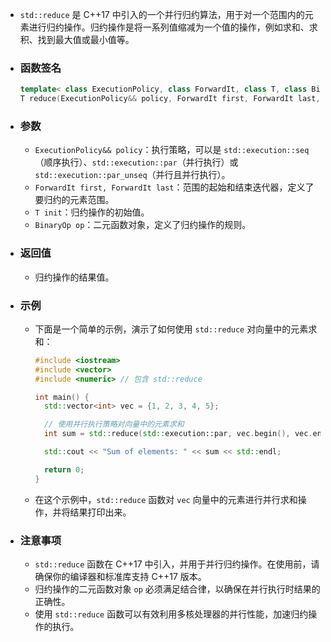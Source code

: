 - `std::reduce` 是 C++17 中引入的一个并行归约算法，用于对一个范围内的元素进行归约操作。归约操作是将一系列值缩减为一个值的操作，例如求和、求积、找到最大值或最小值等。
- ### 函数签名
  ```cpp
  template< class ExecutionPolicy, class ForwardIt, class T, class BinaryOp >
  T reduce(ExecutionPolicy&& policy, ForwardIt first, ForwardIt last, T init, BinaryOp op);
  ```
- ### 参数
	- `ExecutionPolicy&& policy`：执行策略，可以是 `std::execution::seq`（顺序执行）、`std::execution::par`（并行执行）或 `std::execution::par_unseq`（并行且并行执行）。
	- `ForwardIt first, ForwardIt last`：范围的起始和结束迭代器，定义了要归约的元素范围。
	- `T init`：归约操作的初始值。
	- `BinaryOp op`：二元函数对象，定义了归约操作的规则。
- ### 返回值
	- 归约操作的结果值。
- ### 示例
	- 下面是一个简单的示例，演示了如何使用 `std::reduce` 对向量中的元素求和：
	  ```cpp
	  #include <iostream>
	  #include <vector>
	  #include <numeric> // 包含 std::reduce
	  
	  int main() {
	    std::vector<int> vec = {1, 2, 3, 4, 5};
	  
	    // 使用并行执行策略对向量中的元素求和
	    int sum = std::reduce(std::execution::par, vec.begin(), vec.end(), 0);
	  
	    std::cout << "Sum of elements: " << sum << std::endl;
	  
	    return 0;
	  }
	  ```
	- 在这个示例中，`std::reduce` 函数对 `vec` 向量中的元素进行并行求和操作，并将结果打印出来。
- ### 注意事项
	- `std::reduce` 函数在 C++17 中引入，并用于并行归约操作。在使用前，请确保你的编译器和标准库支持 C++17 版本。
	- 归约操作的二元函数对象 `op` 必须满足结合律，以确保在并行执行时结果的正确性。
	- 使用 `std::reduce` 函数可以有效利用多核处理器的并行性能，加速归约操作的执行。
	  <!--Converted by ToLogseq-->